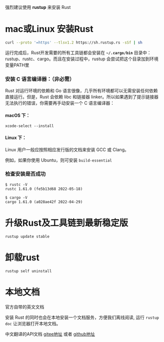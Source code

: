  强烈建议使用 **rustup** 来安装 Rust
# mac或Linux 安装Rust
```bash
curl --proto '=https' --tlsv1.2 https://sh.rustup.rs -sSf | sh
```
运行完成后，Rust开发需要的所有工具链都会安装在 **`~/.cargo/bin`** 目录中：rustup、rustc、cargo。而且在安装过程中，rustup 会尝试把这个目录加到环境变量PATH里


### 安装 C 语言编译器：（非必需）
Rust 对运行环境的依赖和 Go 语言很像，几乎所有环境都可以无需安装任何依赖直接运行。但是，Rust 会依赖 libc 和链接器 linker。所以如果遇到了提示链接器无法执行的错误，你需要再手动安装一个 C 语言编译器：
#### macOS 下：
```
xcode-select --install
```

#### Linux 下：
Linux 用户一般应按照相应发行版的文档来安装 GCC 或 Clang。

例如，如果你使用 Ubuntu，则可安装 `build-essential`

### 检查安装是否成功
```
$ rustc -V
rustc 1.61.0 (fe5b13d68 2022-05-18)

$ cargo -V
cargo 1.61.0 (a028ae42f 2022-04-29)
```

# 升级Rust及工具链到最新稳定版
```
rustup update stable
```


# 卸载rust 
```
rustup self uninstall
```

# 本地文档
官方自带的英文文档

安装 Rust 的同时也会在本地安装一个文档服务，方便我们离线阅读, 运行 `rustup doc` 让浏览器打开本地文档。

中文翻译的API文档 [gitee地址](https://gitee.com/wtklbm/rust-library-chinese) 或者 [github地址](https://github.com/wtklbm/rust-library-i18n)
